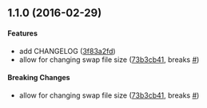 <a name="1.1.0"></a>
## 1.1.0 (2016-02-29)


#### Features

*   add CHANGELOG ([3f83a2fd](https://github.com/weareinteractive/ansible-swap/commit/3f83a2fdf7cb1cc3378b85dbc98a76f010fd8e69))
*   allow for changing swap file size ([73b3cb41](https://github.com/weareinteractive/ansible-swap/commit/73b3cb4180cc4f3d5eda89a794c5dc7e1664781d), breaks [#](https://github.com/weareinteractive/ansible-swap/issues/))

#### Breaking Changes

*   allow for changing swap file size ([73b3cb41](https://github.com/weareinteractive/ansible-swap/commit/73b3cb4180cc4f3d5eda89a794c5dc7e1664781d), breaks [#](https://github.com/weareinteractive/ansible-swap/issues/))



